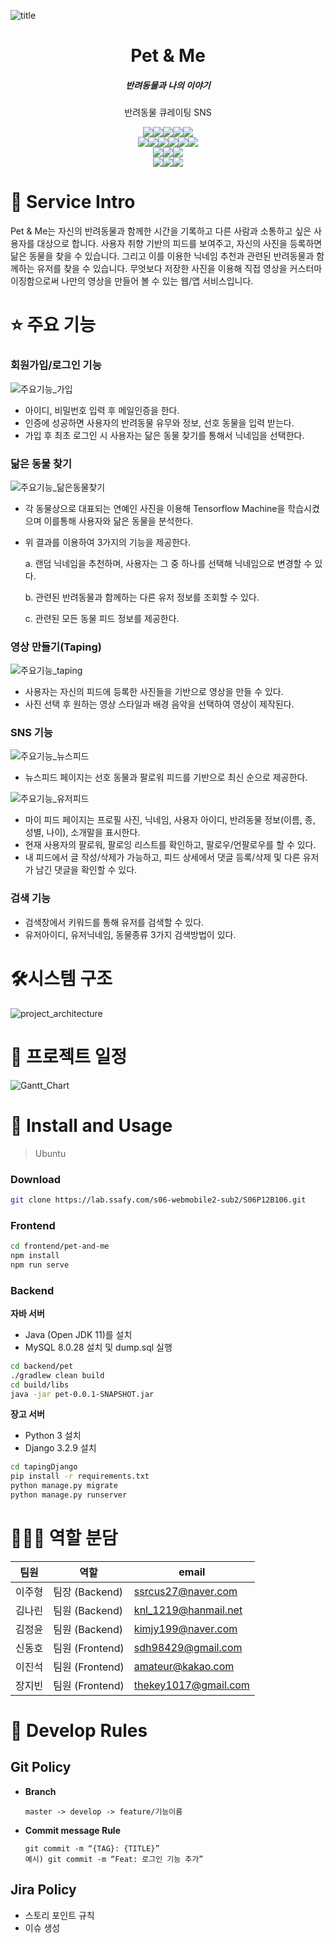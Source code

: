 ![title](README.assets/title.jpg)

<div align="center">
    <h1>Pet & Me </h1>
    <h5>반려동물과 나의 이야기</h5>
    <p>반려동물 큐레이팅 SNS</p>
    <img src="https://img.shields.io/badge/Ubuntu-20.04.3 LTS-E95420?style=flat&logo=Ubuntu&logoColor=white"/><img src="https://img.shields.io/badge/Java-jdk11-007396?style=flat&logo=Java&logoColor=white"/><img src="https://img.shields.io/badge/Spring Boot-2.5.3-6DB33F?style=flat&logo=Spring Boot&logoColor=white"/><img src="https://img.shields.io/badge/MySQL-8.0.28-4479A1?style=flat&logo=MySQL&logoColor=white"/><img src="https://img.shields.io/badge/NGINX-1.18.0(ubuntu)-009639?style=flat&logo=NGINX&logoColor=white"/><br/><img src="https://img.shields.io/badge/npm-6.4.1-CB3837?style=flat&logo=npm&logoColor=white"/><img src="https://img.shields.io/badge/Node.js-10.15.3-339933?style=flat&logo=Node.js&logoColor=white"/><img src="https://img.shields.io/badge/Vue.js-2.6.11-4FC08D?style=flat&logo=Vue.js&logoColor=white"/><img src="https://img.shields.io/badge/HTML5-E34F26?style=flat&logo=HTML5&logoColor=white"/><img src="https://img.shields.io/badge/CSS3-1572B6?style=flat&logo=CSS3&logoColor=white"/><img src="https://img.shields.io/badge/TensorFlow-FF6F00?style=flat&logo=TensorFlow&logoColor=white"/><br/><img src="https://img.shields.io/badge/Python-3.7.12-3776AB?style=flat&logo=Python&logoColor=white"/><img src="https://img.shields.io/badge/Django-3.2.9-092E20?style=flat&logo=Django&logoColor=white"/><img src="https://img.shields.io/badge/Gunicorn-499848?style=flat&logo=Gunicorn&logoColor=white"/><br/><img src="https://img.shields.io/badge/GitLab-FCA121?style=flat&logo=GitLab&logoColor=white"/><img src="https://img.shields.io/badge/Jira-0052CC?style=flat&logo=Jira Software&logoColor=white"/><img src="https://img.shields.io/badge/Notion-000000?style=flat&logo=Notion&logoColor=white"/>
</div>



# :book: Service Intro

Pet & Me는 자신의 반려동물과 함께한 시간을 기록하고 다른 사람과 소통하고 싶은 사용자를 대상으로 합니다. 사용자 취향 기반의 피드를 보여주고, 자신의 사진을 등록하면 닮은 동물을 찾을 수 있습니다. 그리고 이를 이용한 닉네임 추천과 관련된 반려동물과 함께하는 유저를 찾을 수 있습니다. 무엇보다 저장한 사진을 이용해 직접 영상을 커스터마이징함으로써 나만의 영상을 만들어 볼 수 있는 웹/앱 서비스입니다.



# :star: 주요 기능

### 회원가입/로그인 기능

![주요기능_가입](README.assets/주요기능_가입.gif)

- 아이디, 비밀번호 입력 후 메일인증을 한다.
- 인증에 성공하면 사용자의 반려동물 유무와 정보, 선호 동물을 입력 받는다.
- 가입 후 최초 로그인 시 사용자는 닮은 동물 찾기를 통해서 닉네임을 선택한다.

### 닮은 동물 찾기

![주요기능_닮은동물찾기](README.assets/주요기능_닮은동물찾기.gif)

- 각 동물상으로 대표되는 연예인 사진을 이용해 Tensorflow Machine을 학습시켰으며 이를통해 사용자와 닮은 동물을 분석한다.

- 위 결과를 이용하여 3가지의 기능을 제공한다.

  a. 랜덤 닉네임을 추천하며, 사용자는 그 중 하나를 선택해 닉네임으로 변경할 수 있다.

  b. 관련된 반려동물과 함께하는 다른 유저 정보를 조회할 수 있다.

  c. 관련된 모든 동물 피드 정보를 제공한다.

### 영상 만들기(Taping)

![주요기능_taping](README.assets/주요기능_taping.gif)

-  사용자는 자신의 피드에 등록한 사진들을 기반으로 영상을 만들 수 있다.
-  사진 선택 후 원하는 영상 스타일과 배경 음악을 선택하여 영상이 제작된다.

### SNS 기능

![주요기능_뉴스피드](README.assets/주요기능_뉴스피드.gif)

- 뉴스피드 페이지는 선호 동물과 팔로워 피드를 기반으로 최신 순으로 제공한다.

![주요기능_유저피드](README.assets/주요기능_유저피드.gif)

- 마이 피드 페이지는 프로필 사진, 닉네임, 사용자 아이디, 반려동물 정보(이름, 종, 성별, 나이), 소개말을 표시한다.
- 현재 사용자의 팔로워, 팔로잉 리스트를 확인하고, 팔로우/언팔로우를 할 수 있다.
- 내 피드에서 글 작성/삭제가 가능하고, 피드 상세에서 댓글 등록/삭제 및 다른 유저가 남긴 댓글을 확인할 수 있다.

### 검색 기능

- 검색창에서 키워드를 통해 유저를 검색할 수 있다.
- 유저아이디, 유저닉네임, 동물종류 3가지 검색방법이 있다.



# 🛠시스템 구조

![project_architecture](README.assets/project_architecture.jpg)



# :calendar: 프로젝트 일정

![Gantt_Chart](README.assets/Gantt_Chart.JPG)



# :triangular_flag_on_post: Install and Usage

> Ubuntu 

### Download

```bash
git clone https://lab.ssafy.com/s06-webmobile2-sub2/S06P12B106.git
```

### Frontend

```bash
cd frontend/pet-and-me
npm install
npm run serve
```

### Backend

**자바 서버**

- Java (Open JDK 11)를 설치
- MySQL 8.0.28 설치 및 dump.sql 실행

```bash
cd backend/pet
./gradlew clean build
cd build/libs
java -jar pet-0.0.1-SNAPSHOT.jar
```

**장고 서버**

- Python 3 설치
- Django 3.2.9 설치

```bash
cd tapingDjango
pip install -r requirements.txt
python manage.py migrate
python manage.py runserver
```



# :family_man_woman_boy: 역할 분담

| 팀원   | 역할            | email                |
| ------ | --------------- | -------------------- |
| 이주형 | 팀장 (Backend)  | ssrcus27@naver.com   |
| 김나린 | 팀원 (Backend)  | knl_1219@hanmail.net |
| 김정윤 | 팀원 (Backend)  | kimjy199@naver.com   |
| 신동호 | 팀원 (Frontend) | sdh98429@gmail.com   |
| 이진석 | 팀원 (Frontend) | amateur@kakao.com    |
| 장지빈 | 팀원 (Frontend) | thekey1017@gmail.com |



# :pushpin: Develop Rules

## Git Policy

- **Branch**

  ```
  master -> develop -> feature/기능이름
  ```

- **Commit message Rule**

  ```
  git commit -m “{TAG}: {TITLE}”
  예시) git commit -m “Feat: 로그인 기능 추가”
  ```

## Jira Policy

- 스토리 포인트 규칙
- 이슈 생성

